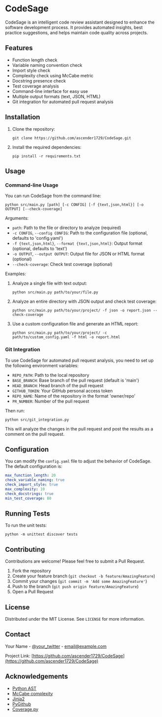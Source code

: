 # CodeSage

CodeSage is an intelligent code review assistant designed to enhance the software development process. It provides automated insights, best practice suggestions, and helps maintain code quality across projects.

## Features

- Function length check
- Variable naming convention check
- Import style check
- Complexity check using McCabe metric
- Docstring presence check
- Test coverage analysis
- Command-line interface for easy use
- Multiple output formats (text, JSON, HTML)
- Git integration for automated pull request analysis

## Installation

1. Clone the repository:
   ```
   git clone https://github.com/ascender1729/CodeSage.git
   ```
2. Install the required dependencies:
   ```
   pip install -r requirements.txt
   ```

## Usage

### Command-line Usage

You can run CodeSage from the command line:

```
python src/main.py [path] [-c CONFIG] [-f {text,json,html}] [-o OUTPUT] [--check-coverage]
```

Arguments:
- `path`: Path to the file or directory to analyze (required)
- `-c CONFIG`, `--config CONFIG`: Path to the configuration file (optional, defaults to 'config.yaml')
- `-f {text,json,html}`, `--format {text,json,html}`: Output format (optional, defaults to 'text')
- `-o OUTPUT`, `--output OUTPUT`: Output file for JSON or HTML format (optional)
- `--check-coverage`: Check test coverage (optional)

Examples:
1. Analyze a single file with text output:
   ```
   python src/main.py path/to/your/file.py
   ```
2. Analyze an entire directory with JSON output and check test coverage:
   ```
   python src/main.py path/to/your/project/ -f json -o report.json --check-coverage
   ```
3. Use a custom configuration file and generate an HTML report:
   ```
   python src/main.py path/to/your/project/ -c path/to/custom_config.yaml -f html -o report.html
   ```

### Git Integration

To use CodeSage for automated pull request analysis, you need to set up the following environment variables:

- `REPO_PATH`: Path to the local repository
- `BASE_BRANCH`: Base branch of the pull request (default is 'main')
- `HEAD_BRANCH`: Head branch of the pull request
- `GITHUB_TOKEN`: Your GitHub personal access token
- `REPO_NAME`: Name of the repository in the format 'owner/repo'
- `PR_NUMBER`: Number of the pull request

Then run:

```
python src/git_integration.py
```

This will analyze the changes in the pull request and post the results as a comment on the pull request.

## Configuration

You can modify the `config.yaml` file to adjust the behavior of CodeSage. The default configuration is:

```yaml
max_function_length: 20
check_variable_naming: true
check_import_style: true
max_complexity: 10
check_docstrings: true
min_test_coverage: 80
```

## Running Tests

To run the unit tests:

```
python -m unittest discover tests
```

## Contributing

Contributions are welcome! Please feel free to submit a Pull Request.

1. Fork the repository
2. Create your feature branch (`git checkout -b feature/AmazingFeature`)
3. Commit your changes (`git commit -m 'Add some AmazingFeature'`)
4. Push to the branch (`git push origin feature/AmazingFeature`)
5. Open a Pull Request

## License

Distributed under the MIT License. See `LICENSE` for more information.

## Contact

Your Name - [@your_twitter](https://twitter.com/your_twitter) - email@example.com

Project Link: [https://github.com/ascender1729/CodeSage](https://github.com/ascender1729/CodeSage)

## Acknowledgements

- [Python AST](https://docs.python.org/3/library/ast.html)
- [McCabe complexity](https://github.com/PyCQA/mccabe)
- [Jinja2](https://jinja.palletsprojects.com/)
- [PyGithub](https://github.com/PyGithub/PyGithub)
- [Coverage.py](https://coverage.readthedocs.io/)
